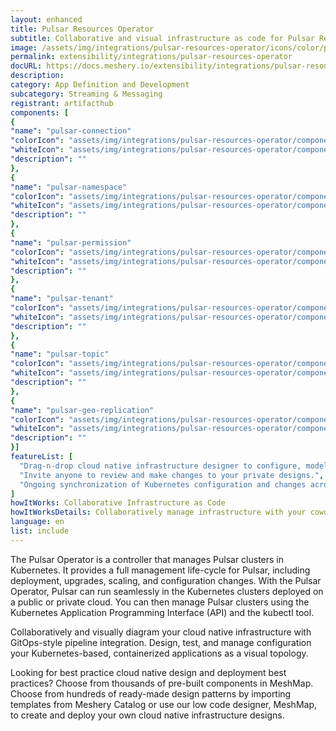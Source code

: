 ```yaml
---
layout: enhanced
title: Pulsar Resources Operator
subtitle: Collaborative and visual infrastructure as code for Pulsar Resources Operator
image: /assets/img/integrations/pulsar-resources-operator/icons/color/pulsar-resources-operator-color.svg
permalink: extensibility/integrations/pulsar-resources-operator
docURL: https://docs.meshery.io/extensibility/integrations/pulsar-resources-operator
description: 
category: App Definition and Development
subcategory: Streaming & Messaging
registrant: artifacthub
components: [
{
"name": "pulsar-connection"
"colorIcon": "assets/img/integrations/pulsar-resources-operator/components/pulsar-connection/icons/color/pulsar-connection-color.svg"
"whiteIcon": "assets/img/integrations/pulsar-resources-operator/components/pulsar-connection/icons/white/pulsar-connection-white.svg"
"description": ""
},
{
"name": "pulsar-namespace"
"colorIcon": "assets/img/integrations/pulsar-resources-operator/components/pulsar-namespace/icons/color/pulsar-namespace-color.svg"
"whiteIcon": "assets/img/integrations/pulsar-resources-operator/components/pulsar-namespace/icons/white/pulsar-namespace-white.svg"
"description": ""
},
{
"name": "pulsar-permission"
"colorIcon": "assets/img/integrations/pulsar-resources-operator/components/pulsar-permission/icons/color/pulsar-permission-color.svg"
"whiteIcon": "assets/img/integrations/pulsar-resources-operator/components/pulsar-permission/icons/white/pulsar-permission-white.svg"
"description": ""
},
{
"name": "pulsar-tenant"
"colorIcon": "assets/img/integrations/pulsar-resources-operator/components/pulsar-tenant/icons/color/pulsar-tenant-color.svg"
"whiteIcon": "assets/img/integrations/pulsar-resources-operator/components/pulsar-tenant/icons/white/pulsar-tenant-white.svg"
"description": ""
},
{
"name": "pulsar-topic"
"colorIcon": "assets/img/integrations/pulsar-resources-operator/components/pulsar-topic/icons/color/pulsar-topic-color.svg"
"whiteIcon": "assets/img/integrations/pulsar-resources-operator/components/pulsar-topic/icons/white/pulsar-topic-white.svg"
"description": ""
},
{
"name": "pulsar-geo-replication"
"colorIcon": "assets/img/integrations/pulsar-resources-operator/components/pulsar-geo-replication/icons/color/pulsar-geo-replication-color.svg"
"whiteIcon": "assets/img/integrations/pulsar-resources-operator/components/pulsar-geo-replication/icons/white/pulsar-geo-replication-white.svg"
"description": ""
}]
featureList: [
  "Drag-n-drop cloud native infrastructure designer to configure, model, and deploy your workloads.",
  "Invite anyone to review and make changes to your private designs.",
  "Ongoing synchronization of Kubernetes configuration and changes across any number of clusters."
]
howItWorks: Collaborative Infrastructure as Code
howItWorksDetails: Collaboratively manage infrastructure with your coworkers synchronously sharing the same designs.
language: en
list: include
---
```

<p>
The Pulsar Operator is a controller that manages Pulsar clusters in Kubernetes. It provides a full management life-cycle for Pulsar, including deployment, upgrades, scaling, and configuration changes. With the Pulsar Operator, Pulsar can run seamlessly in the Kubernetes clusters deployed on a public or private cloud. You can then manage Pulsar clusters using the Kubernetes Application Programming Interface (API) and the kubectl tool.
</p>
<p>
    Collaboratively and visually diagram your cloud native infrastructure with GitOps-style pipeline integration. Design, test, and manage configuration your Kubernetes-based, containerized applications as a visual topology.
</p>
<p>
    Looking for best practice cloud native design and deployment best practices? Choose from thousands of pre-built components in MeshMap. Choose from hundreds of ready-made design patterns by importing templates from Meshery Catalog or use our low code designer, MeshMap, to create and deploy your own cloud native infrastructure designs.
</p>
